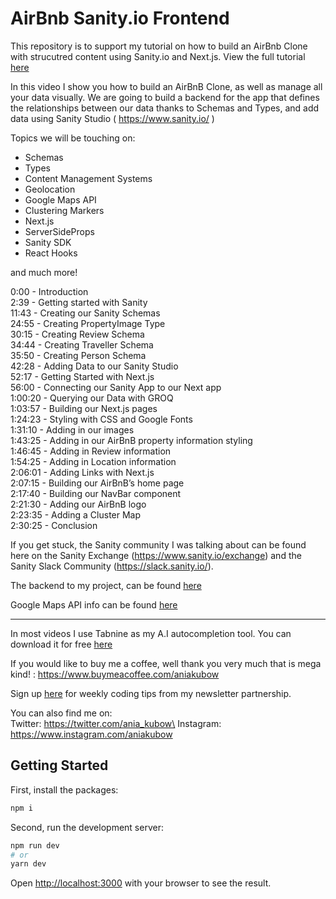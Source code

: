# AirBnb Sanity.io Frontend


This repository is to support my tutorial on how to build an AirBnb Clone with strucutred content using Sanity.io and Next.js. View the full tutorial [here](https://youtu.be/mx1dbMzd3tU)

In this video I show you how to build an AirBnB Clone, as well as manage all your data visually. We are going to build a backend for the app that defines the relationships between our data thanks to Schemas and Types, and add data using Sanity Studio ( https://www.sanity.io/ )

Topics we will be touching on:
* Schemas
* Types
* Content Management Systems
* Geolocation
* Google Maps API
* Clustering Markers
* Next.js
* ServerSideProps
* Sanity SDK
* React Hooks

and much more!

0:00 - Introduction\
2:39 - Getting started with Sanity\
11:43 - Creating our Sanity Schemas\
24:55 - Creating PropertyImage Type\
30:15 - Creating Review Schema\
34:44 - Creating Traveller Schema\
35:50 - Creating Person Schema\
42:28 - Adding Data to our Sanity Studio\
52:17 - Getting Started with Next.js\
56:00 - Connecting our Sanity App to our Next app\
1:00:20 - Querying our Data with GROQ\
1:03:57 - Building our Next.js pages\
1:24:23 - Styling with CSS and Google Fonts\
1:31:10 - Adding in our images\
1:43:25 - Adding in our AirBnB property information styling\
1:46:45 - Adding in Review information\
1:54:25 - Adding in Location information\
2:06:01 - Adding Links with Next.js\
2:07:15 - Building our AirBnB’s home page\
2:17:40 - Building our NavBar component\
2:21:30 - Adding our AirBnB logo\
2:23:35 - Adding a Cluster Map\
2:30:25 - Conclusion


If you get stuck, the Sanity community I was talking about can be found here on the Sanity Exchange (https://www.sanity.io/exchange) and the Sanity Slack Community (https://slack.sanity.io/).

The backend to my project, can be found [here](https://github.com/kubowania/airbnb-sanity-backend)

Google Maps API info can be found [here](https://developers.google.com/maps)
____

In most videos I use Tabnine as my A.I autocompletion tool. You can download it for free [here](http://bit.ly/tabnine-top-tool)

If you would like to buy me a coffee, well thank you very much that is mega kind! : https://www.buymeacoffee.com/aniakubow

Sign up [here](https://bit.ly/JS-tips) for weekly coding tips from my newsletter partnership.

You can also find me on:\
Twitter: https://twitter.com/ania_kubow\
Instagram: https://www.instagram.com/aniakubow



## Getting Started


First, install the packages:
```bash
npm i
```

Second, run the development server:

```bash
npm run dev
# or
yarn dev
```

Open [http://localhost:3000](http://localhost:3000) with your browser to see the result.

